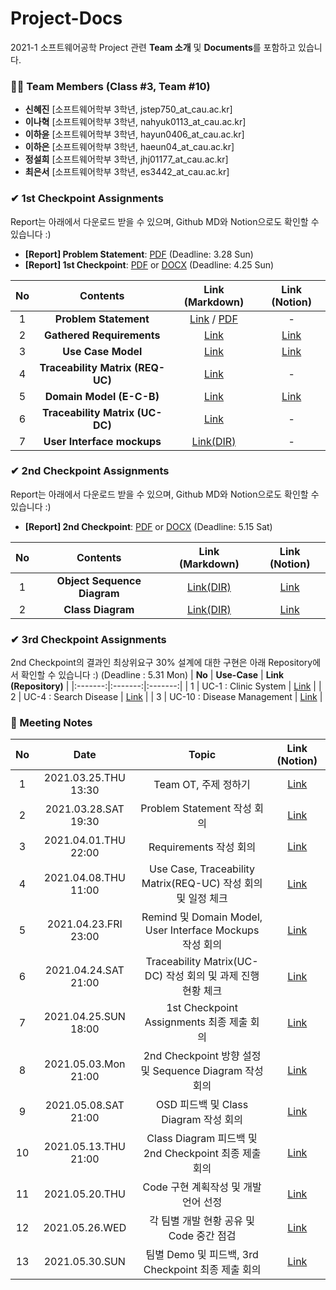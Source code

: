 # Project-Docs
2021-1 소프트웨어공학 Project 관련 **Team 소개** 및 **Documents**를 포함하고 있습니다.


### 🙋‍♂️ Team Members (Class #3, Team #10)
- **신혜진** [소프트웨어학부 3학년, jstep750_at_cau.ac.kr]
- **이나혁** [소프트웨어학부 3학년, nahyuk0113_at_cau.ac.kr]
- **이하윤** [소프트웨어학부 3학년, hayun0406_at_cau.ac.kr] 
- **이하은** [소프트웨어학부 3학년, haeun04_at_cau.ac.kr] 
- **정설희** [소프트웨어학부 3학년, jhj01177_at_cau.ac.kr] 
- **최은서** [소프트웨어학부 3학년, es3442_at_cau.ac.kr] 

### ✔ 1st Checkpoint Assignments
Report는 아래에서 다운로드 받을 수 있으며, Github MD와 Notion으로도 확인할 수 있습니다 :)
- **[Report] Problem Statement**: [PDF](https://github.com/CAU-SE-Project/Project-Docs/blob/main/Problem%20Statement.pdf) (Deadline: 3.28 Sun)
- **[Report] 1st Checkpoint**: [PDF](https://github.com/CAU-SE-Project/Project-Docs/blob/main/1st%20Checkpoint.pdf) or [DOCX](https://github.com/CAU-SE-Project/Project-Docs/blob/main/1st%20Checkpoint.docx) (Deadline: 4.25 Sun)

| **No** | **Contents** | **Link (Markdown)** | **Link (Notion)** |
|:--------:|:--------:|:--------:|:--------:|
| 1 | **Problem Statement** | [Link](https://github.com/CAU-SE-Project/Project-Docs/tree/main/1.%20Problem%20Statement) / [PDF](https://github.com/CAU-SE-Project/Project-Docs/blob/main/Problem%20Statement.pdf) | - |
| 2 | **Gathered Requirements** | [Link](https://github.com/CAU-SE-Project/Project-Docs/tree/main/2.%20Gathered%20Requirements) | [Link](https://www.notion.so/c69a48dfafd245d3bdca42ead0bc0700?v=e982eef2184d4998991c367f019860b6) |
| 3 | **Use Case Model** | [Link](https://github.com/CAU-SE-Project/Project-Docs/tree/main/3.%20System%20Model/UseCaseModel) | [Link](https://www.notion.so/b77ac0d510e24f19b4473dbf6c786e0a?v=7ab95d34d295457bba9eb7007ecbe7ea) |
| 4 | **Traceability Matrix (REQ-UC)** | [Link](https://github.com/CAU-SE-Project/Project-Docs/blob/main/3.%20System%20Model/UseCaseModel/Traceability%20Matrix%20(REQ-UC).md) | - |
| 5 | **Domain Model (E-C-B)** | [Link](https://github.com/CAU-SE-Project/Project-Docs/tree/main/3.%20System%20Model/Domain%20Model) | [Link](https://www.notion.so/8469133bdc7540c7bc502ea4bdc38636?v=043b0aaf87ba42a39f97ab8c953f449b) |
| 6 | **Traceability Matrix (UC-DC)** |[Link](https://github.com/CAU-SE-Project/Project-Docs/blob/main/3.%20System%20Model/Domain%20Model/Traceability%20Matrix%20(UC-DM).md) | - |
| 7 | **User Interface mockups** | [Link(DIR)](/3.%20System%20Model/User%20Interface%20mockups) | - |


### ✔ 2nd Checkpoint Assignments
Report는 아래에서 다운로드 받을 수 있으며, Github MD와 Notion으로도 확인할 수 있습니다 :)
- **[Report] 2nd Checkpoint**: [PDF](https://github.com/CAU-SE-Project/Project-Docs/blob/main/2nd%20Checkpoint.pdf) or [DOCX](https://github.com/CAU-SE-Project/Project-Docs/blob/main/2nd%20Checkpoint.docx) (Deadline: 5.15 Sat)

| **No** | **Contents** | **Link (Markdown)** | **Link (Notion)** |
|:--------:|:--------:|:--------:|:--------:|
| 1 | **Object Sequence Diagram** | [Link(DIR)](/4.%20Object%20Sequence%20Diagram) | [Link](https://www.notion.so/193ee99387224621976c561dd661b0b3?v=c7e0e8f9d0cb4b3b9b666144c9e8feb6) |
| 2 | **Class Diagram** | [Link(DIR)](/5.%20Class%20Diagram) | [Link](https://www.notion.so/193ee99387224621976c561dd661b0b3?v=c7e0e8f9d0cb4b3b9b666144c9e8feb6) |


### ✔ 3rd Checkpoint Assignments  
2nd Checkpoint의 결과인 최상위요구 30% 설계에 대한 구현은 아래 Repository에서 확인할 수 있습니다 :) (Deadline : 5.31 Mon)
| **No** | **Use-Case** | **Link (Repository)** |
|:-------:|:-------:|:-------:|
| 1 | UC-1 : Clinic System | [Link](https://github.com/CAU-SE-Project/UC-1-Clinic-System) |
| 2 | UC-4 : Search Disease | [Link](https://github.com/CAU-SE-Project/UC-4-Search-Disease) |
| 3 | UC-10 : Disease Management | [Link]() |



### 📝 Meeting Notes
| **No** | **Date** | **Topic** | **Link (Notion)** |
|:-------:|:-------:|:------:|:-------:|
| 1 | 2021.03.25.THU 13:30 | Team OT, 주제 정하기 | [Link](https://www.notion.so/1st-Checkpoint-1-Team-Meeting-20210325-THU-2eecb9caf4334d928fc64c6d591705e1) |
| 2 | 2021.03.28.SAT 19:30 | Problem Statement 작성 회의 | [Link](https://www.notion.so/1st-Checkpoint-2-Team-Meeting-20210327-SAT-ead14279cf5f4c5a883631bcc1c4aa5d) |
| 3 | 2021.04.01.THU 22:00 | Requirements 작성 회의 | [Link](https://www.notion.so/1st-Checkpoint-3-Team-Meeting-20210401-THU-fc1d59a083e0434ea30a09717e26a34a) |
| 4 | 2021.04.08.THU 11:00 | Use Case, Traceability Matrix(REQ-UC) 작성 회의 및 일정 체크 | [Link](https://www.notion.so/1st-Checkpoint-4-Team-Meeting-20210408-THU-2c145c23f4694e5e9e9c26e3eb1663c9) |
| 5 | 2021.04.23.FRI 23:00 | Remind 및 Domain Model, User Interface Mockups 작성 회의 | [Link](https://www.notion.so/1st-Checkpoint-5-Team-Meeting-20210423-FRI-0fcf9774fa234867b21588951138385c) |
| 6 | 2021.04.24.SAT 21:00 | Traceability Matrix(UC-DC) 작성 회의 및 과제 진행 현황 체크 | [Link](https://www.notion.so/1st-Checkpoint-6-Team-Meeting-20210424-SAT-0e9aa7dc15da4dffb952cddeb6e131a0) |
| 7 | 2021.04.25.SUN 18:00 | 1st Checkpoint Assignments 최종 제출 회의 | [Link](https://www.notion.so/1st-Checkpoint-7-Team-Meeting-20210425-SUN-f0c21ccb504d48038d20d195b7f9cdab) |
| 8 | 2021.05.03.Mon 21:00 | 2nd Checkpoint 방향 설정 및 Sequence Diagram 작성 회의 | [Link](https://www.notion.so/2nd-Checkpoint-8-Team-Meeting-20210501-FRI-b5394a88bfa4414e8852decfa713891f) |
| 9 | 2021.05.08.SAT 21:00 | OSD 피드백 및 Class Diagram 작성 회의 | [Link](https://www.notion.so/2nd-Checkpoint-9-Team-Meeting-20210508-SAT-444e4b27d03d4c9baff2e49bdc40ec12) |
| 10 | 2021.05.13.THU 21:00 | Class Diagram 피드백 및 2nd Checkpoint 최종 제출 회의 | [Link](https://www.notion.so/2nd-Checkpoint-10-Team-Meeting-20210513-THU-d7856e15cb34418680406f4e8dcebcd9) |
| 11 | 2021.05.20.THU | Code 구현 계획작성 및 개발 언어 선정 | [Link](https://www.notion.so/3rd-Checkpoint-11-Team-Meeting-20210530-SUN-46364f93080f4ebcbc35362799653a04) |
| 12 | 2021.05.26.WED | 각 팀별 개발 현황 공유 및 Code 중간 점검 | [Link](https://www.notion.so/3rd-Checkpoint-12-Team-Meeting-20210526-WED-3ffd739bdc954a5aa224ed236b5858b0) |
| 13 | 2021.05.30.SUN | 팀별 Demo 및 피드백, 3rd Checkpoint 최종 제출 회의  | [Link](https://www.notion.so/3rd-Checkpoint-13-Team-Meeting-20210530-SUN-676237642ccb49b38294782a87f168f4) |
